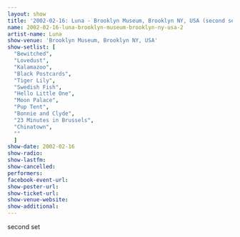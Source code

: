 ```yaml
---
layout: show
title: '2002-02-16: Luna - Brooklyn Museum, Brooklyn NY, USA (second set)'
name: 2002-02-16-luna-brooklyn-museum-brooklyn-ny-usa-2
artist-name: Luna
show-venue: 'Brooklyn Museum, Brooklyn NY, USA'
show-setlist: [
  "Bewitched",
  "Lovedust",
  "Kalamazoo",
  "Black Postcards",
  "Tiger Lily",
  "Swedish Fish",
  "Hello Little One",
  "Moon Palace",
  "Pup Tent",
  "Bonnie and Clyde",
  "23 Minutes in Brussels",
  "Chinatown",
  ""
  ]
show-date: 2002-02-16
show-radio: 
show-lastfm: 
show-cancelled: 
performers: 
facebook-event-url: 
show-poster-url: 
show-ticket-url: 
show-venue-website: 
show-additional: 
---
```

second set